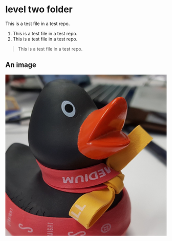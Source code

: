 # level two folder
This is a test file in a test repo.

1. This is a test file in a test repo.
1. This is a test file in a test repo.

> This is a test file in a test repo.

## An image

![](../../ducky_square_1.jpeg)
